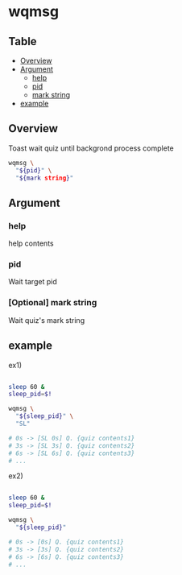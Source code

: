 # wqmsg

Table
-----------------
* [Overview](#overview)
* [Argument](#argument)
  * [help](#help) 
  * [pid](#pid)
  * [mark string](#mark-string)
* [example](#example)

## Overview

Toast wait quiz until backgrond process complete


```sh.sh
wqmsg \
  "${pid}" \
  "${mark string}"
```

## Argument

### help

help contents

### pid

Wait target pid

### [Optional] mark string <a id="mark-string"></a>

Wait quiz's mark string

## example

ex1)

```sh.sh

sleep 60 &
sleep_pid=$!

wqmsg \
  "${sleep_pid}" \
  "SL"

# 0s -> [SL 0s] Q. {quiz contents1}
# 3s -> [SL 3s] Q. {quiz contents2}
# 6s -> [SL 6s] Q. {quiz contents3}
# ...

```

ex2)

```sh.sh

sleep 60 &
sleep_pid=$!

wqmsg \
  "${sleep_pid}"

# 0s -> [0s] Q. {quiz contents1}
# 3s -> [3s] Q. {quiz contents2}
# 6s -> [6s] Q. {quiz contents3}
# ...

```
